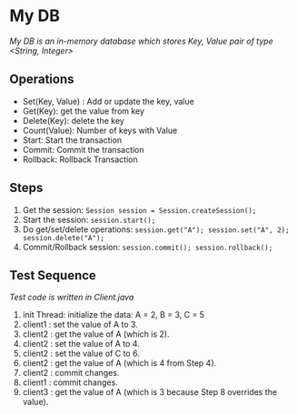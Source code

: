 # My DB
_My DB is an in-memory database which stores Key, Value pair of type <String, Integer>_ 

## Operations
- Set(Key, Value) : Add or update the key, value
- Get(Key): get the value from key
- Delete(Key): delete the key
- Count(Value): Number of keys with Value
- Start: Start the transaction
- Commit: Commit the transaction
- Rollback: Rollback Transaction

## Steps
1. Get the session: ``Session session = Session.createSession();``
2. Start the session: ``session.start();``
3. Do get/set/delete operations: ``session.get("A"); session.set("A", 2); session.delete("A");``
4. Commit/Rollback session: ``session.commit(); session.rollback();``

## Test Sequence
_Test code is written in Client.java_
1. init Thread: initialize the data: A = 2, B = 3, C = 5
2. client1 : set the value of A to 3.
3. client2 : get the value of A (which is 2).
4. client2 : set the value of A to 4.
5. client2 : set the value of C to 6.
6. client2 : get the value of A (which is 4 from Step 4).
7. client2 : commit changes.
8. client1 : commit changes.
9. client3 : get the value of A (which is 3 because Step 8 overrides the value).
